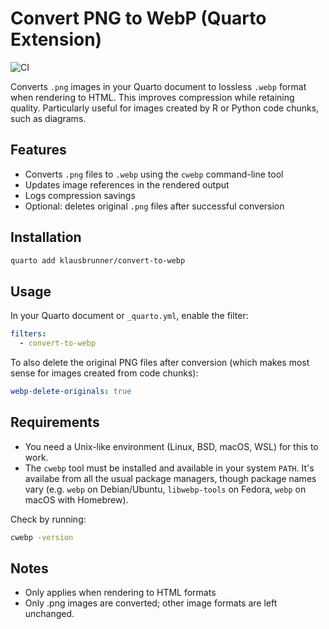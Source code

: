 # Convert PNG to WebP (Quarto Extension)

![CI](https://github.com/klausbrunner/convert-to-webp/actions/workflows/ci.yml/badge.svg)

Converts `.png` images in your Quarto document to lossless `.webp` format when rendering to HTML.
This improves compression while retaining quality. Particularly useful for images created by R or Python code chunks, such as diagrams.

## Features

- Converts `.png` files to `.webp` using the `cwebp` command-line tool
- Updates image references in the rendered output
- Logs compression savings
- Optional: deletes original `.png` files after successful conversion

## Installation

```bash
quarto add klausbrunner/convert-to-webp
```

## Usage

In your Quarto document or `_quarto.yml`, enable the filter:

```yaml
filters:
  - convert-to-webp
```

To also delete the original PNG files after conversion (which makes most sense for images created from code chunks):

```yaml
webp-delete-originals: true
```

## Requirements

- You need a Unix-like environment (Linux, BSD, macOS, WSL) for this to work.
- The `cwebp` tool must be installed and available in your system `PATH`. It's availabe from all the usual package managers, though package names vary (e.g. `webp` on Debian/Ubuntu, `libwebp-tools` on Fedora, `webp` on macOS with Homebrew).

Check by running:

```bash
cwebp -version
```

## Notes

- Only applies when rendering to HTML formats
- Only .png images are converted; other image formats are left unchanged.
